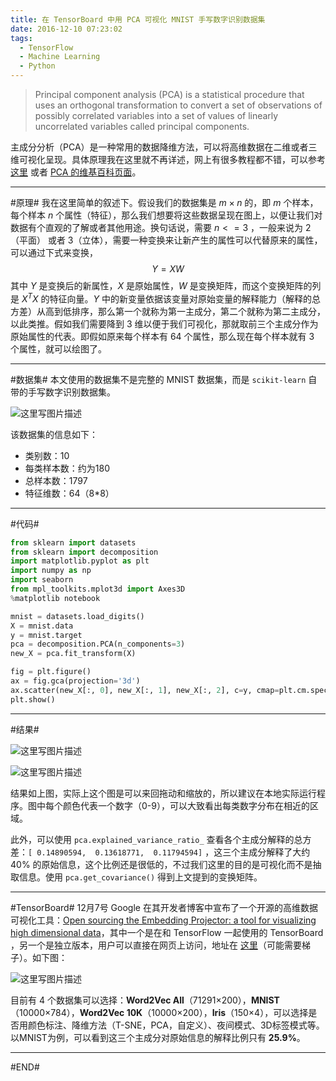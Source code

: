 ```yaml
---
title: 在 TensorBoard 中用 PCA 可视化 MNIST 手写数字识别数据集
date: 2016-12-10 07:23:02
tags:
  - TensorFlow
  - Machine Learning
  - Python
---
```


> Principal component analysis (PCA) is a statistical procedure that uses an orthogonal transformation to convert a set of observations of possibly correlated variables into a set of values of linearly uncorrelated variables called principal components. 

主成分分析（PCA）是一种常用的数据降维方法，可以将高维数据在二维或者三维可视化呈现。具体原理我在这里就不再详述，网上有很多教程都不错，可以参考 [这里](https://my.oschina.net/gujianhan/blog/225241) 或者 [PCA 的维基百科页面](https://en.wikipedia.org/wiki/Principal_component_analysis)。

<!-- more -->

---

#原理#
我在这里简单的叙述下。假设我们的数据集是 $m×n$ 的，即 $m$ 个样本，每个样本 $n$ 个属性（特征），那么我们想要将这些数据呈现在图上，以便让我们对数据有个直观的了解或者其他用途。换句话说，需要 $n<=3$ ，一般来说为 2（平面） 或者 3（立体），需要一种变换来让新产生的属性可以代替原来的属性，可以通过下式来变换，$$Y=XW$$ 其中 $Y$ 是变换后的新属性，$X$ 是原始属性，$W$ 是变换矩阵，而这个变换矩阵的列是 $X^TX$ 的特征向量。$Y$ 中的新变量依据该变量对原始变量的解释能力（解释的总方差）从高到低排序，那么第一个就称为第一主成分，第二个就称为第二主成分，以此类推。假如我们需要降到 3 维以便于我们可视化，那就取前三个主成分作为原始属性的代表。即假如原来每个样本有 64 个属性，那么现在每个样本就有 3 个属性，就可以绘图了。

---

#数据集#
本文使用的数据集不是完整的 MNIST 数据集，而是 `scikit-learn` 自带的手写数字识别数据集。

![这里写图片描述](http://img.blog.csdn.net/20161210185431105?watermark/2/text/aHR0cDovL2Jsb2cuY3Nkbi5uZXQvdTAxMDA5OTA4MA==/font/5a6L5L2T/fontsize/400/fill/I0JBQkFCMA==/dissolve/70/gravity/SouthEast)

该数据集的信息如下：

 - 类别数：10
 - 每类样本数：约为180
 - 总样本数：1797
 - 特征维数：64（8*8）

---

#代码#
```python
from sklearn import datasets
from sklearn import decomposition
import matplotlib.pyplot as plt
import numpy as np
import seaborn
from mpl_toolkits.mplot3d import Axes3D
%matplotlib notebook

mnist = datasets.load_digits()
X = mnist.data
y = mnist.target
pca = decomposition.PCA(n_components=3)
new_X = pca.fit_transform(X)

fig = plt.figure()
ax = fig.gca(projection='3d')
ax.scatter(new_X[:, 0], new_X[:, 1], new_X[:, 2], c=y, cmap=plt.cm.spectral)
plt.show()
```

---

#结果#

![这里写图片描述](http://img.blog.csdn.net/20161210191249002?watermark/2/text/aHR0cDovL2Jsb2cuY3Nkbi5uZXQvdTAxMDA5OTA4MA==/font/5a6L5L2T/fontsize/400/fill/I0JBQkFCMA==/dissolve/70/gravity/SouthEast)

![这里写图片描述](http://img.blog.csdn.net/20161210191301331?watermark/2/text/aHR0cDovL2Jsb2cuY3Nkbi5uZXQvdTAxMDA5OTA4MA==/font/5a6L5L2T/fontsize/400/fill/I0JBQkFCMA==/dissolve/70/gravity/SouthEast)

结果如上图，实际上这个图是可以来回拖动和缩放的，所以建议在本地实际运行程序。图中每个颜色代表一个数字（0-9），可以大致看出每类数字分布在相近的区域。

此外，可以使用 `pca.explained_variance_ratio_` 查看各个主成分解释的总方差：`[ 0.14890594,  0.13618771,  0.11794594]` ，这三个主成分解释了大约 40% 的原始信息，这个比例还是很低的，不过我们这里的目的是可视化而不是抽取信息。使用 `pca.get_covariance()` 得到上文提到的变换矩阵。

---

#TensorBoard#
12月7号 Google 在其开发者博客中宣布了一个开源的高维数据可视化工具：[Open sourcing the Embedding Projector: a tool for visualizing high dimensional data](https://research.googleblog.com/2016/12/open-sourcing-embedding-projector-tool.html)，其中一个是在和 TensorFlow 一起使用的 TensorBoard ，另一个是独立版本，用户可以直接在网页上访问，地址在 [这里](http://projector.tensorflow.org/)（可能需要梯子）。如下图：

![这里写图片描述](http://img.blog.csdn.net/20161211104557988?watermark/2/text/aHR0cDovL2Jsb2cuY3Nkbi5uZXQvdTAxMDA5OTA4MA==/font/5a6L5L2T/fontsize/400/fill/I0JBQkFCMA==/dissolve/70/gravity/SouthEast)

目前有 4 个数据集可以选择：**Word2Vec All**（71291×200），**MNIST**（10000×784），**Word2Vec 10K**（10000×200），**Iris**（150×4），可以选择是否用颜色标注、降维方法（T-SNE，PCA，自定义）、夜间模式、3D标签模式等。以MNIST为例，可以看到这三个主成分对原始信息的解释比例只有 **25.9%**。

---

#END#